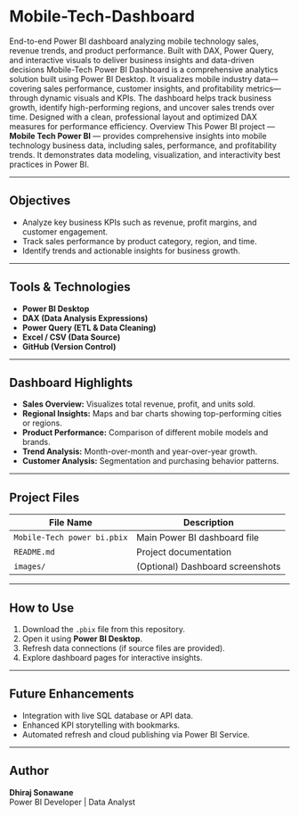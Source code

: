 # Mobile-Tech-Dashboard
End-to-end Power BI dashboard analyzing mobile technology sales, revenue trends, and product performance. Built with DAX, Power Query, and interactive visuals to deliver business insights and data-driven decisions
Mobile-Tech Power BI Dashboard is a comprehensive analytics solution built using Power BI Desktop.
It visualizes mobile industry data—covering sales performance, customer insights, and profitability metrics—through dynamic visuals and KPIs.
The dashboard helps track business growth, identify high-performing regions, and uncover sales trends over time.
Designed with a clean, professional layout and optimized DAX measures for performance efficiency.
Overview
This Power BI project — **Mobile Tech Power BI** — provides comprehensive insights into mobile technology business data, including sales, performance, and profitability trends. It demonstrates data modeling, visualization, and interactivity best practices in Power BI.

---

## Objectives
- Analyze key business KPIs such as revenue, profit margins, and customer engagement.
- Track sales performance by product category, region, and time.
- Identify trends and actionable insights for business growth.

---

## Tools & Technologies
- **Power BI Desktop**
- **DAX (Data Analysis Expressions)**
- **Power Query (ETL & Data Cleaning)**
- **Excel / CSV (Data Source)**
- **GitHub (Version Control)**

---

## Dashboard Highlights
- **Sales Overview:** Visualizes total revenue, profit, and units sold.
- **Regional Insights:** Maps and bar charts showing top-performing cities or regions.
- **Product Performance:** Comparison of different mobile models and brands.
- **Trend Analysis:** Month-over-month and year-over-year growth.
- **Customer Analysis:** Segmentation and purchasing behavior patterns.

---

## Project Files
| File Name | Description |
|------------|-------------|
| `Mobile-Tech power bi.pbix` | Main Power BI dashboard file |
| `README.md` | Project documentation |
| `images/` | (Optional) Dashboard screenshots |

---

## How to Use
1. Download the `.pbix` file from this repository.
2. Open it using **Power BI Desktop**.
3. Refresh data connections (if source files are provided).
4. Explore dashboard pages for interactive insights.

---

## Future Enhancements
- Integration with live SQL database or API data.
- Enhanced KPI storytelling with bookmarks.
- Automated refresh and cloud publishing via Power BI Service.

---

## Author
**Dhiraj Sonawane**  
Power BI Developer | Data Analyst  
